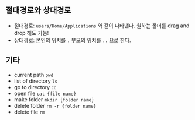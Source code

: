 ## 절대경로와 상대경로

- 절대경로: `users/Home/Applications` 와 같이 나타낸다. 원하는 폴더를 drag and drop 해도 가능!
- 상대경로: 본인의 위치를 `.` 부모의 위치를 `..` 으로 한다.

## 기타

- current path `pwd`
- list of directory `ls`
- go to directory `cd`
- open file `cat {file name}`
- make folder `mkdir {folder name}`
- delete folder `rm -r {folder name}`
- delete file `rm`


